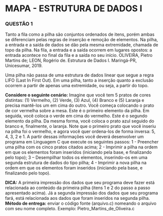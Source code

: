 # MAPA - ESTRUTURA DE DADOS I

### QUESTÃO 1

Tanto a fila como a pilha são conjuntos ordenados de itens, porém ambas se diferenciam pelas regras de inserção e remoção de elementos. Na pilha, a entrada e a saída de dados se dão pela mesma extremidade, chamada de topo da pilha. Na fila, a entrada e a saída ocorrem em lugares opostos: a entrada acontece no final da fila e a saída no seu início.
OLIVEIRA, Pietro Martins de; LEON, Rogério de. Estrutura de Dados I. Maringá-PR, Unicesumar, 2019.

Uma pilha não passa de uma estrutura de dados linear que segue a regra LIFO (Last In First Out). Em uma pilha, tanto a inserção quanto a exclusão ocorrem a partir de apenas uma extremidade, ou seja, a partir do topo.

**Considere o seguinte cenário:**
Imagine que você tem 5 pratos de cores distintas: (1) Vermelho, (2) Verde, (3) Azul, (4) Branco e (5) Laranja e precisa mantê-los um em cima do outro. Você começa colocando o prato de cor vermelha sobre a mesa. Este é o primeiro elemento da pilha. Em seguida, você coloca o verde em cima do vermelho. Este é o segundo elemento da pilha. Da mesma forma, você coloca o prato azul seguido do branco e, finalmente, o laranja.
Note que o primeiro prato que você inseriu na pilha foi o vermelho, e agora você quer ordena-los  de forma inversa: 5, 4, 3, 2 e 1.
A partir dessas informações você deverá desenvolver um programa em Linguagem C que execute os seguintes passos:
1 - Preencher uma pilha com os cinco pratos citados acima;
2 - Imprimir a pilha na ordem em que os elementos foram inseridos (iniciando pela base, e finalizando pelo topo);
3 – Desempilhar todos os elementos, inserindo-os em uma segunda estrutura de dados do tipo pilha;
4 - Imprimir a nova pilha na ordem em que os elementos foram inseridos (iniciando pela base, e finalizando pelo topo).

**DICA:**
A primeira impressão dos dados que seu programa deve fazer está relacionada ao conteúdo da primeira pilha (itens 1 e 2 do passo a passo apresentado acima). Já a segunda impressão dos dados que seu programa fará, está relacionada aos dados que foram inseridos na segunda pilha.
**Método de entrega:** enviar o código fonte (arquivo.c) nomeando o arquivo com seu nome completo. Exemplo: Pietro_Martins_de_Oliveira.c